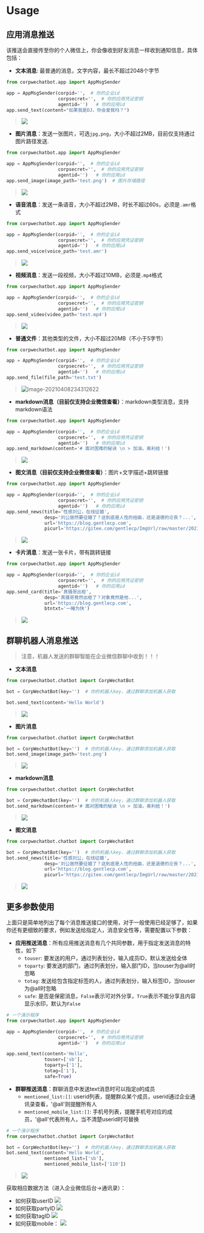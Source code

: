 # Usage

## 应用消息推送
该推送会直接传至你的个人微信上，你会像收到好友消息一样收到通知信息，具体包括：

- **文本消息**: 最普通的消息，文字内容，最长不超过2048个字节

```python
from corpwechatbot.app import AppMsgSender

app = AppMsgSender(corpid='',  # 你的企业id
                   corpsecret='',  # 你的应用凭证密钥
                   agentid='')   # 你的应用id
app.send_text(content="如果我是DJ，你会爱我吗？")
```
> ![](https://gitee.com/gentlecp/ImgUrl/raw/master/20210408232750.png)

- **图片消息**：发送一张图片，可选`jpg,png`，大小不超过2MB，目前仅支持通过图片路径发送.
```python
from corpwechatbot.app import AppMsgSender

app = AppMsgSender(corpid='',  # 你的企业id
                   corpsecret='',  # 你的应用凭证密钥
                   agentid='')   # 你的应用id
app.send_image(image_path='test.png')  # 图片存储路径
```
> ![](https://gitee.com/gentlecp/ImgUrl/raw/master/20210408233256.png)

- **语音消息**：发送一条语音，大小不超过2MB，时长不超过60s，必须是`.amr`格式
```python
from corpwechatbot.app import AppMsgSender

app = AppMsgSender(corpid='',  # 你的企业id
                   corpsecret='',  # 你的应用凭证密钥
                   agentid='')   # 你的应用id
app.send_voice(voice_path='test.amr')
```
> ![](https://gitee.com/gentlecp/ImgUrl/raw/master/20210408233519.png)

- **视频消息**：发送一段视频，大小不超过10MB，必须是`.mp4`格式
```python
from corpwechatbot.app import AppMsgSender

app = AppMsgSender(corpid='',  # 你的企业id
                   corpsecret='',  # 你的应用凭证密钥
                   agentid='')   # 你的应用id
app.send_video(video_path='test.mp4')
```
> ![](https://gitee.com/gentlecp/ImgUrl/raw/master/20210408233825.png)

- **普通文件**：其他类型的文件，大小不超过20MB（不小于5字节）
```python
from corpwechatbot.app import AppMsgSender

app = AppMsgSender(corpid='',  # 你的企业id
                   corpsecret='',  # 你的应用凭证密钥
                   agentid='')   # 你的应用id
app.send_file(file_path='test.txt')
```

> ![image-20210408234312622](https://gitee.com/gentlecp/ImgUrl/raw/master/20210408234312.png)

- **markdown消息（目前仅支持企业微信查看）**：markdown类型消息，支持markdown语法
```python
from corpwechatbot.app import AppMsgSender

app = AppMsgSender(corpid='',  # 你的企业id
                   corpsecret='',  # 你的应用凭证密钥
                   agentid='')   # 你的应用id
app.send_markdown(content='# 面对困难的秘诀 \n > 加油，奥利给！')
```
> ![](https://gitee.com/gentlecp/ImgUrl/raw/master/20210409095753.png)

- **图文消息（目前仅支持企业微信查看）**：图片+文字描述+跳转链接
```python
from corpwechatbot.app import AppMsgSender

app = AppMsgSender(corpid='',  # 你的企业id
                   corpsecret='',  # 你的应用凭证密钥
                   agentid='')   # 你的应用id
app.send_news(title='性感刘公，在线征婚',
              desp='刘公居然要征婚了？这到底是人性的扭曲，还是道德的沦丧？...',
              url='https://blog.gentlecp.com',
              picurl='https://gitee.com/gentlecp/ImgUrl/raw/master/20210313141425.jpg')
```
> ![](https://gitee.com/gentlecp/ImgUrl/raw/master/20210409100315.png)

- **卡片消息**：发送一张卡片，带有跳转链接
```python
from corpwechatbot.app import AppMsgSender

app = AppMsgSender(corpid='',  # 你的企业id
                   corpsecret='',  # 你的应用凭证密钥
                   agentid='')   # 你的应用id
app.send_card(title='真骚哥出柜',
              desp='真骚哥竟然出柜了？对象竟然是他...',
              url='https://blog.gentlecp.com',
              btntxt='一睹为快')
```
> ![](https://gitee.com/gentlecp/ImgUrl/raw/master/20210409100631.png)


## 群聊机器人消息推送
> 注意，机器人发送的群聊智能在企业微信群聊中收到！！！

- **文本消息**
```python
from corpwechatbot.chatbot import CorpWechatBot

bot = CorpWechatBot(key='')  # 你的机器人key，通过群聊添加机器人获取

bot.send_text(content='Hello World')
```
> ![](https://gitee.com/gentlecp/ImgUrl/raw/master/20210409101220.png)

- **图片消息**
```python
from corpwechatbot.chatbot import CorpWechatBot

bot = CorpWechatBot(key='')  # 你的机器人key，通过群聊添加机器人获取
bot.send_image(image_path='test.png')
```
> ![](https://gitee.com/gentlecp/ImgUrl/raw/master/20210409101416.png)

- **markdown消息**
```python
from corpwechatbot.chatbot import CorpWechatBot

bot = CorpWechatBot(key='')  # 你的机器人key，通过群聊添加机器人获取
bot.send_markdown(content='# 面对困难的秘诀 \n > 加油，奥利给！')
```
> ![](https://gitee.com/gentlecp/ImgUrl/raw/master/20210409101557.png)

- **图文消息**
```python
from corpwechatbot.chatbot import CorpWechatBot

bot = CorpWechatBot(key='')  # 你的机器人key，通过群聊添加机器人获取
bot.send_news(title='性感刘公，在线征婚',
              desp='刘公居然要征婚了？这到底是人性的扭曲，还是道德的沦丧？...',
              url='https://blog.gentlecp.com',
              picurl='https://gitee.com/gentlecp/ImgUrl/raw/master/20210313141425.jpg')
```
> ![](https://gitee.com/gentlecp/ImgUrl/raw/master/20210409101719.png)

## 更多参数使用
上面只是简单地列出了每个消息推送接口的使用，对于一般使用已经足够了，如果你还有更细致的要求，例如发送给指定人，消息安全性等，需要配置以下参数：
- **应用推送消息**：所有应用推送消息有几个共同参数，用于指定发送消息的特性，如下
    - `touser`: 要发送的用户，通过列表划分，输入成员ID，默认发送给全体
    - `toparty`: 要发送的部门，通过列表划分，输入部门ID，当touser为@all时忽略
    - `totag`: 发送给包含指定标签的人，通过列表划分，输入标签ID，当touser为@all时忽略
    - `safe`: 是否是保密消息，`False`表示可对外分享，`True`表示不能分享且内容显示水印，默认为`False`

```python
# 一个演示程序
from corpwechatbot.app import AppMsgSender

app = AppMsgSender(corpid='',  # 你的企业id
                   corpsecret='',  # 你的应用凭证密钥
                   agentid='')   # 你的应用id

app.send_text(content='Hello',
              touser=['sb'],
              toparty=['1'],
              totag=['1'],
              safe=True)
```
- **群聊推送消息**：群聊消息中发送text消息时可以指定`@`的成员
    - `mentioned_list:[]`: userid列表，提醒群众某个成员，userid通过企业通讯录查看，'@all'则提醒所有人
    - `mentioned_mobile_list:[]`: 手机号列表，提醒手机号对应的成员，'@all'代表所有人，当不清楚userid时可替换

```python
# 一个演示程序
from corpwechatbot.chatbot import CorpWechatBot

bot = CorpWechatBot(key='')  # 你的机器人key，通过群聊添加机器人获取
bot.send_text(content='Hello World',
              mentioned_list=['sb'],
              mentioned_mobile_list=['110'])

```
> ![](https://gitee.com/gentlecp/ImgUrl/raw/master/20210409103858.png)

获取相应数据方法（进入企业微信后台->通讯录）：
- 如何获取userID
![](https://gitee.com/gentlecp/ImgUrl/raw/master/20210409104223.png)
- 如何获取partyID
![](https://gitee.com/gentlecp/ImgUrl/raw/master/20210409104325.png)
- 如何获取tagID
![](https://gitee.com/gentlecp/ImgUrl/raw/master/20210409104405.png)
- 如何获取mobile：
![](https://gitee.com/gentlecp/ImgUrl/raw/master/20210409104505.png)